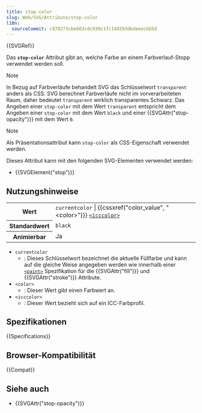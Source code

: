 ```yaml
---
title: stop-color
slug: Web/SVG/Attribute/stop-color
l10n:
  sourceCommit: c970273cbe683cdc930c1fc149293dbdeeecbb5d
---
```


{{SVGRef}}

Das **`stop-color`** Attribut gibt an, welche Farbe an einem Farbverlauf-Stopp verwendet werden soll.

> [!NOTE]
> In Bezug auf Farbverläufe behandelt SVG das Schlüsselwort `transparent` anders als CSS. SVG berechnet Farbverläufe nicht im vorverarbeiteten Raum, daher bedeutet `transparent` wirklich transparentes Schwarz. Das Angeben einer `stop-color` mit dem Wert `transparent` entspricht dem Angeben einer `stop-color` mit dem Wert `black` und einer {{SVGAttr("stop-opacity")}} mit dem Wert `0`.

> [!NOTE]
> Als Präsentationsattribut kann `stop-color` als CSS-Eigenschaft verwendet werden.

Dieses Attribut kann mit den folgenden SVG-Elementen verwendet werden:

- {{SVGElement("stop")}}

## Nutzungshinweise

<table class="properties">
  <tbody>
    <tr>
      <th scope="row">Wert</th>
      <td>
        <code>currentcolor</code> |
        {{cssxref("color_value", "&lt;color&gt;")}}
        <code
          ><a href="/de/docs/Web/SVG/Content_type#icccolor"
            >&#x3C;icccolor></a
          ></code
        >
      </td>
    </tr>
    <tr>
      <th scope="row">Standardwert</th>
      <td><code>black</code></td>
    </tr>
    <tr>
      <th scope="row">Animierbar</th>
      <td>Ja</td>
    </tr>
  </tbody>
</table>

- `currentcolor`
  - : Dieses Schlüsselwort bezeichnet die aktuelle Füllfarbe und kann auf die gleiche Weise angegeben werden wie innerhalb einer [`<paint>`](/de/docs/Web/SVG/Content_type#paint) Spezifikation für die {{SVGAttr("fill")}} und {{SVGAttr("stroke")}} Attribute.
- `<color>`
  - : Dieser Wert gibt einen Farbwert an.
- `<icccolor>`
  - : Dieser Wert bezieht sich auf ein ICC-Farbprofil.

## Spezifikationen

{{Specifications}}

## Browser-Kompatibilität

{{Compat}}

## Siehe auch

- {{SVGAttr("stop-opacity")}}
